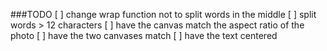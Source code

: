 ###TODO
    [ ] change wrap function not to split words in the middle [ ] split words > 12 characters
    [ ] have the canvas match the aspect ratio of the photo
    [ ] have the two canvases match
    [ ] have the text centered
